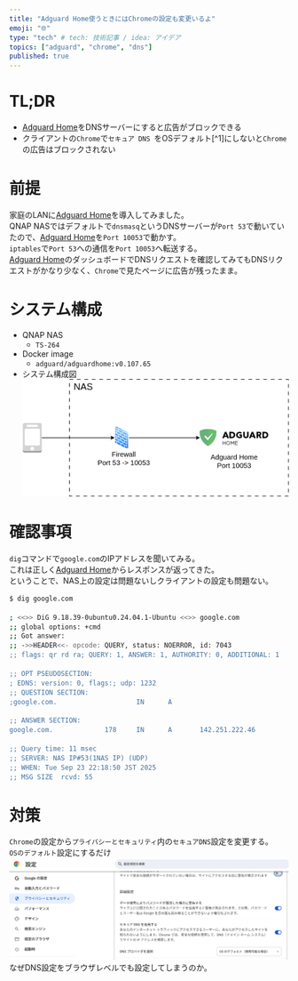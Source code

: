 ```yaml
---
title: "Adguard Home使うときにはChromeの設定も変更いるよ"
emoji: "🌐"
type: "tech" # tech: 技術記事 / idea: アイデア
topics: ["adguard", "chrome", "dns"]
published: true
---
```


# TL;DR

- [Adguard Home](https://github.com/AdguardTeam/AdGuardHome)をDNSサーバーにすると広告がブロックできる
- クライアントの`Chrome`で`セキュア DNS `をOSデフォルト[^1]にしないと`Chrome`の広告はブロックされない

# 前提

家庭のLANに[Adguard Home](https://github.com/AdguardTeam/AdGuardHome)を導入してみました。  
QNAP NASではデフォルトで`dnsmasq`というDNSサーバーが`Port 53`で動いていたので、[Adguard Home](https://github.com/AdguardTeam/AdGuardHome)を`Port 10053`で動かす。  
`iptables`で`Port 53`への通信を`Port 10053`へ転送する。  
[Adguard Home](https://github.com/AdguardTeam/AdGuardHome)のダッシュボードでDNSリクエストを確認してみてもDNSリクエストがかなり少なく、`Chrome`で見たページに広告が残ったまま。

# システム構成

- QNAP NAS
  - `TS-264`
- Docker image
  - `adguard/adguardhome:v0.107.65`
- システム構成図
  ![システム構成図 抜粋版](/images/AdguardBrowserConfig/SystemOverview.png)

# 確認事項

`dig`コマンドで`google.com`のIPアドレスを聞いてみる。  
これは正しく[Adguard Home](https://github.com/AdguardTeam/AdGuardHome)からレスポンスが返ってきた。  
ということで、NAS上の設定は問題ないしクライアントの設定も問題ない。

```bash
$ dig google.com

; <<>> DiG 9.18.39-0ubuntu0.24.04.1-Ubuntu <<>> google.com
;; global options: +cmd
;; Got answer:
;; ->>HEADER<<- opcode: QUERY, status: NOERROR, id: 7043
;; flags: qr rd ra; QUERY: 1, ANSWER: 1, AUTHORITY: 0, ADDITIONAL: 1

;; OPT PSEUDOSECTION:
; EDNS: version: 0, flags:; udp: 1232
;; QUESTION SECTION:
;google.com.                    IN      A

;; ANSWER SECTION:
google.com.             178     IN      A       142.251.222.46

;; Query time: 11 msec
;; SERVER: NAS IP#53(1NAS IP) (UDP)
;; WHEN: Tue Sep 23 22:18:50 JST 2025
;; MSG SIZE  rcvd: 55
```

# 対策

`Chrome`の設定から`プライバシーとセキュリティ`内の`セキュアDNS`設定を変更する。  
`OSのデフォルト`設定にするだけ
![ChromeセキュアDNS設定](/images/AdguardBrowserConfig/ChromeSetting.png)
なぜDNS設定をブラウザレベルでも設定してしまうのか。
